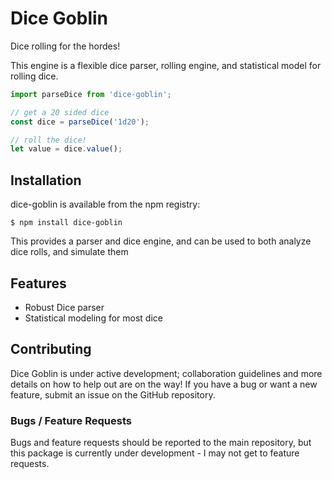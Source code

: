 # Dice Goblin

Dice rolling for the hordes!

This engine is a flexible dice parser, rolling engine, and statistical model for
rolling dice.

```javascript
import parseDice from 'dice-goblin';

// get a 20 sided dice
const dice = parseDice('1d20');

// roll the dice!
let value = dice.value();
```

## Installation

dice-goblin is available from the npm registry:

```shell
$ npm install dice-goblin
```

This provides a parser and dice engine, and can be used to both analyze dice rolls, and simulate them

## Features

- Robust Dice parser
- Statistical modeling for most dice

## Contributing

Dice Goblin is under active development; collaboration guidelines and more details on how to help out are on the way! If you have a bug or want a new feature, submit an issue on the GitHub repository.

### Bugs / Feature Requests

Bugs and feature requests should be reported to the main repository, but this package is currently under development - I may not get to feature requests.
